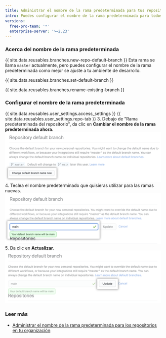 ```yaml
---
title: Administrar el nombre de la rama predeterminada para tus repositorios
intro: Puedes configurar el nombre de la rama predeterminada para todos los repositorios nuevos que crees.
versions:
  free-pro-team: '*'
  enterprise-server: '>=2.23'
---
```


### Acerca del nombre de la rama predeterminada

{{ site.data.reusables.branches.new-repo-default-branch }} Esta rama se llama `master` actualmente, pero puedes configurar el nombre de la rama predeterminada como mejor se ajuste a tu ambiente de desarrollo.

{{ site.data.reusables.branches.set-default-branch }}

{{ site.data.reusables.branches.rename-existing-branch }}

### Configurar el nombre de la rama predeterminada

{{ site.data.reusables.user_settings.access_settings }}
{{ site.data.reusables.user_settings.repo-tab }}
3. Debajo de "Rama predeterminada del repositorio", da clic en **Cambiar el nombre de la rama predeterminada ahora**. ![Botón de ignorar](/assets/images/help/settings/repo-default-name-button.png)
4. Teclea el nombre predeterminado que quisieras utilizar para las ramas nuevas. ![Caja de texto para ingresar el nombre predeterminado](/assets/images/help/settings/repo-default-name-text.png)
5. Da clic en **Actualizar**. ![Botón de actualizar](/assets/images/help/settings/repo-default-name-update.png)

### Leer más

- [Administrar el nombre de la rama predeterminada para los repositorios en tu organización](/github/setting-up-and-managing-organizations-and-teams/managing-the-default-branch-name-for-repositories-in-your-organization)
